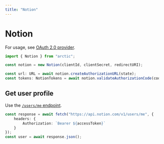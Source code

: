 ```yaml
---
title: "Notion"
---
```


# Notion

For usage, see [OAuth 2.0 provider](../oauth2.md).

```ts
import { Notion } from "arctic";

const notion = new Notion(clientId, clientSecret, redirectURI);
```

```ts
const url: URL = await notion.createAuthorizationURL(state);
const tokens: NotionTokens = await notion.validateAuthorizationCode(code);
```

## Get user profile

Use the [`/users/me` endpoint](https://developers.notion.com/reference/get-self).

```ts
const response = await fetch("https://api.notion.com/v1/users/me", {
	headers: {
		Authorization: `Bearer ${accessToken}`
	}
});
const user = await response.json();
```

